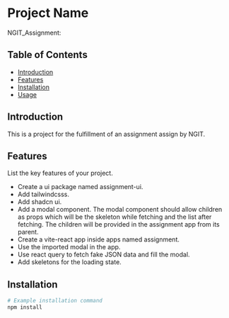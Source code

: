 # Project Name

NGIT_Assignment:

## Table of Contents

- [Introduction](#introduction)
- [Features](#features)
- [Installation](#installation)
- [Usage](#usage)

## Introduction

This is a project for the fulfillment of an assignment assign by NGIT.

## Features

List the key features of your project.

- Create a ui package named assignment-ui.
- Add tailwindcsss.
- Add shadcn ui.
- Add a modal component. The modal component should allow children as props which will be the skeleton while fetching and the list after fetching. 
    The children will be     provided in the assignment app from its parent.
- Create a vite-react app inside apps named assignment.
- Use the imported modal in the app.
- Use react query to fetch fake JSON data and fill the modal.
- Add skeletons for the loading state.

## Installation


```bash
# Example installation command
npm install
